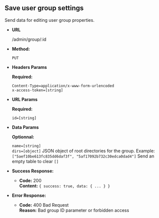 **Save user group settings**
----
  Send data for editing user group properties.

* **URL**

  /admin/group/:id

* **Method:**

  `PUT`

*  **Headers Params**

   **Required:**

   `Content-Type=application/x-www-form-urlencoded`<br />
   `x-access-token=[string]`

*  **URL Params**

   **Required:**

   `id=[string]`<br />

*  **Data Params**

   **Optionnal:**

   `name=[string]`<br />
   `dirs=[object]` JSON object of root directories for the group. Example: `["5aef10be613fc835dd6daf3f", "5af17092b732c30edca0dad4"]`
Send an empty table to clear `[]`<br />

* **Success Response:**

  * **Code:** 200 <br />
    **Content:** `{ success: true, data: { ... } }`


* **Error Response:**

  * **Code:** 400 Bad Request <br />
    **Reason:** Bad group ID parameter or forbidden access
